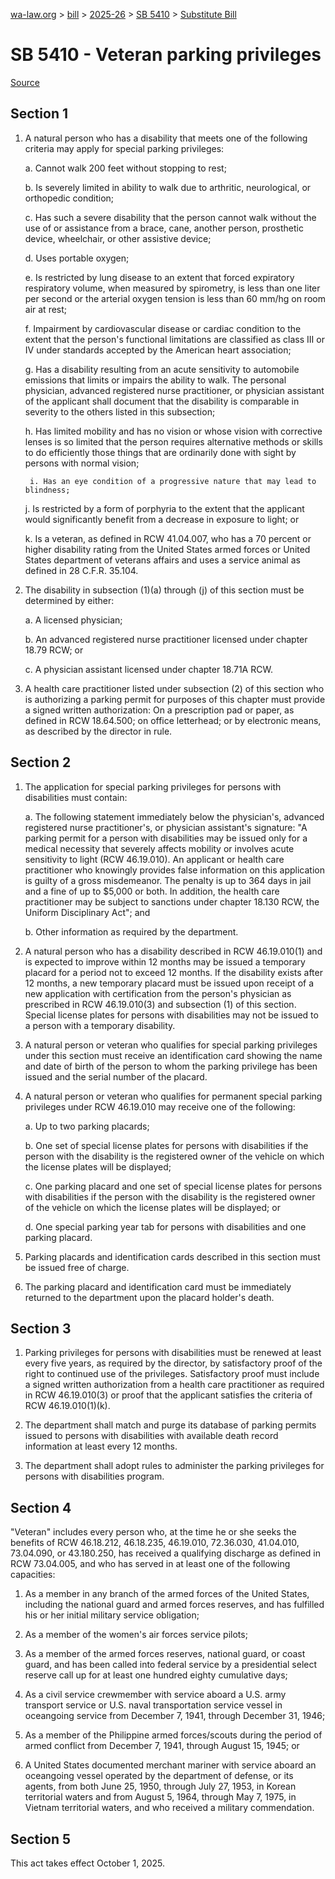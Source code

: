 [wa-law.org](/) > [bill](/bill/) > [2025-26](/bill/2025-26/) > [SB 5410](/bill/2025-26/sb/5410/) > [Substitute Bill](/bill/2025-26/sb/5410/S/)

# SB 5410 - Veteran parking privileges

[Source](http://lawfilesext.leg.wa.gov/biennium/2025-26/Pdf/Bills/Senate%20Bills/5410-S.pdf)

## Section 1
1. A natural person who has a disability that meets one of the following criteria may apply for special parking privileges:

    a. Cannot walk 200 feet without stopping to rest;

    b. Is severely limited in ability to walk due to arthritic, neurological, or orthopedic condition;

    c. Has such a severe disability that the person cannot walk without the use of or assistance from a brace, cane, another person, prosthetic device, wheelchair, or other assistive device;

    d. Uses portable oxygen;

    e. Is restricted by lung disease to an extent that forced expiratory respiratory volume, when measured by spirometry, is less than one liter per second or the arterial oxygen tension is less than 60 mm/hg on room air at rest;

    f. Impairment by cardiovascular disease or cardiac condition to the extent that the person's functional limitations are classified as class III or IV under standards accepted by the American heart association;

    g. Has a disability resulting from an acute sensitivity to automobile emissions that limits or impairs the ability to walk. The personal physician, advanced registered nurse practitioner, or physician assistant of the applicant shall document that the disability is comparable in severity to the others listed in this subsection;

    h. Has limited mobility and has no vision or whose vision with corrective lenses is so limited that the person requires alternative methods or skills to do efficiently those things that are ordinarily done with sight by persons with normal vision;

        i. Has an eye condition of a progressive nature that may lead to blindness;

    j. Is restricted by a form of porphyria to the extent that the applicant would significantly benefit from a decrease in exposure to light; or

    k. Is a veteran, as defined in RCW 41.04.007, who has a 70 percent or higher disability rating from the United States armed forces or United States department of veterans affairs and uses a service animal as defined in 28 C.F.R. 35.104.

2. The disability in subsection (1)(a) through (j) of this section must be determined by either:

    a. A licensed physician;

    b. An advanced registered nurse practitioner licensed under chapter 18.79 RCW; or

    c. A physician assistant licensed under chapter 18.71A RCW.

3. A health care practitioner listed under subsection (2) of this section who is authorizing a parking permit for purposes of this chapter must provide a signed written authorization: On a prescription pad or paper, as defined in RCW 18.64.500; on office letterhead; or by electronic means, as described by the director in rule.

## Section 2
1. The application for special parking privileges for persons with disabilities must contain:

    a. The following statement immediately below the physician's, advanced registered nurse practitioner's, or physician assistant's signature: "A parking permit for a person with disabilities may be issued only for a medical necessity that severely affects mobility or involves acute sensitivity to light (RCW 46.19.010). An applicant or health care practitioner who knowingly provides false information on this application is guilty of a gross misdemeanor. The penalty is up to 364 days in jail and a fine of up to $5,000 or both. In addition, the health care practitioner may be subject to sanctions under chapter 18.130 RCW, the Uniform Disciplinary Act"; and

    b. Other information as required by the department.

2. A natural person who has a disability described in RCW 46.19.010(1) and is expected to improve within 12 months may be issued a temporary placard for a period not to exceed 12 months. If the disability exists after 12 months, a new temporary placard must be issued upon receipt of a new application with certification from the person's physician as prescribed in RCW 46.19.010(3) and subsection (1) of this section. Special license plates for persons with disabilities may not be issued to a person with a temporary disability.

3. A natural person or veteran who qualifies for special parking privileges under this section must receive an identification card showing the name and date of birth of the person to whom the parking privilege has been issued and the serial number of the placard.

4. A natural person or veteran who qualifies for permanent special parking privileges under RCW 46.19.010 may receive one of the following:

    a. Up to two parking placards;

    b. One set of special license plates for persons with disabilities if the person with the disability is the registered owner of the vehicle on which the license plates will be displayed;

    c. One parking placard and one set of special license plates for persons with disabilities if the person with the disability is the registered owner of the vehicle on which the license plates will be displayed; or

    d. One special parking year tab for persons with disabilities and one parking placard.

5. Parking placards and identification cards described in this section must be issued free of charge.

6. The parking placard and identification card must be immediately returned to the department upon the placard holder's death.

## Section 3
1. Parking privileges for persons with disabilities must be renewed at least every five years, as required by the director, by satisfactory proof of the right to continued use of the privileges. Satisfactory proof must include a signed written authorization from a health care practitioner as required in RCW 46.19.010(3) or proof that the applicant satisfies the criteria of RCW 46.19.010(1)(k).

2. The department shall match and purge its database of parking permits issued to persons with disabilities with available death record information at least every 12 months.

3. The department shall adopt rules to administer the parking privileges for persons with disabilities program.

## Section 4
"Veteran" includes every person who, at the time he or she seeks the benefits of RCW 46.18.212, 46.18.235, 46.19.010, 72.36.030, 41.04.010, 73.04.090, or 43.180.250, has received a qualifying discharge as defined in RCW 73.04.005, and who has served in at least one of the following capacities:

1. As a member in any branch of the armed forces of the United States, including the national guard and armed forces reserves, and has fulfilled his or her initial military service obligation;

2. As a member of the women's air forces service pilots;

3. As a member of the armed forces reserves, national guard, or coast guard, and has been called into federal service by a presidential select reserve call up for at least one hundred eighty cumulative days;

4. As a civil service crewmember with service aboard a U.S. army transport service or U.S. naval transportation service vessel in oceangoing service from December 7, 1941, through December 31, 1946;

5. As a member of the Philippine armed forces/scouts during the period of armed conflict from December 7, 1941, through August 15, 1945; or

6. A United States documented merchant mariner with service aboard an oceangoing vessel operated by the department of defense, or its agents, from both June 25, 1950, through July 27, 1953, in Korean territorial waters and from August 5, 1964, through May 7, 1975, in Vietnam territorial waters, and who received a military commendation.

## Section 5
This act takes effect October 1, 2025.
